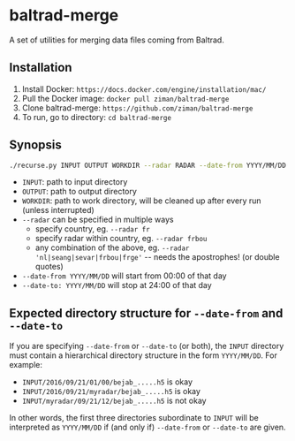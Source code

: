 # baltrad-merge

A set of utilities for merging data files coming from Baltrad.

## Installation

1. Install Docker: `https://docs.docker.com/engine/installation/mac/`
2. Pull the Docker image: `docker pull ziman/baltrad-merge`
3. Clone baltrad-merge: `https://github.com/ziman/baltrad-merge`
4. To run, go to directory: `cd baltrad-merge`


## Synopsis

```bash
./recurse.py INPUT OUTPUT WORKDIR --radar RADAR --date-from YYYY/MM/DD --date-to YYYY/MM/DD
```

* `INPUT`: path to input directory
* `OUTPUT`: path to output directory
* `WORKDIR`: path to work directory, will be cleaned up after every run (unless interrupted)
* `--radar` can be specified in multiple ways
	* specify country, eg. `--radar fr`
    * specify radar within country, eg. `--radar frbou`
    * any combination of the above, eg. `--radar 'nl|seang|sevar|frbou|frge'` -- needs the apostrophes! (or double quotes)
* `--date-from YYYY/MM/DD` will start from 00:00 of that day
* `--date-to: YYYY/MM/DD` will stop at 24:00 of that day

## Expected directory structure for `--date-from` and `--date-to`

If you are specifying `--date-from` or `--date-to` (or both), the `INPUT`
directory must contain a hierarchical directory structure in the form
`YYYY/MM/DD`.  For example:

* `INPUT/2016/09/21/01/00/bejab_.....h5` is okay
* `INPUT/2016/09/21/myradar/bejab_.....h5` is okay
* `INPUT/myradar/09/21/12/bejab_.....h5` is not okay

In other words, the first three directories subordinate to `INPUT` will be interpreted as `YYYY/MM/DD` if (and only if) `--date-from` or `--date-to` are given.
